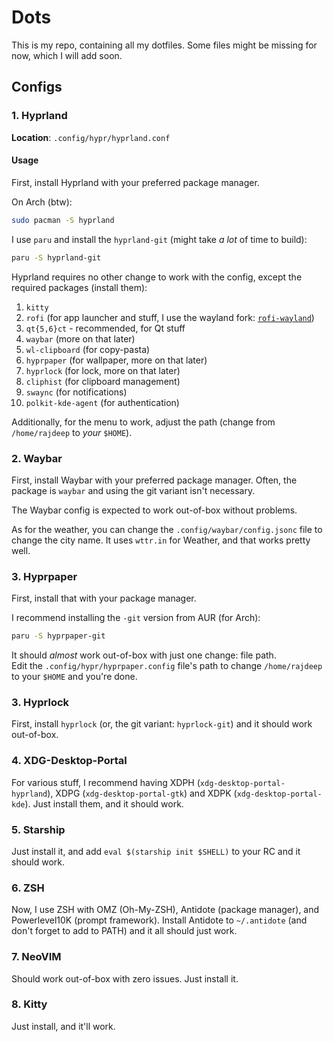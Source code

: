 # Dots

This is my repo, containing all my dotfiles. Some files might be missing for now, which I will add soon.

## Configs

### 1. Hyprland

**Location**: `.config/hypr/hyprland.conf`

#### Usage

First, install Hyprland with your preferred package manager.  

On Arch (btw):

```sh
sudo pacman -S hyprland
```

I use `paru` and install the `hyprland-git` (might take *a lot* of time to build):

```sh
paru -S hyprland-git
```

Hyprland requires no other change to work with the config, except the required packages (install them):

1. `kitty`
2. `rofi` (for app launcher and stuff, I use the wayland fork: [`rofi-wayland`](https://archlinux.org/packages/extra/x86_64/rofi-wayland))
3. `qt{5,6}ct` - recommended, for Qt stuff
4. `waybar` (more on that later)
5. `wl-clipboard` (for copy-pasta)
6. `hyprpaper` (for wallpaper, more on that later)
7. `hyprlock` (for lock, more on that later)
8. `cliphist` (for clipboard management)
9. `swaync` (for notifications)
10. `polkit-kde-agent` (for authentication)

Additionally, for the menu to work, adjust the path (change from `/home/rajdeep` to *your* `$HOME`).

### 2. Waybar

First, install Waybar with your preferred package manager. Often, the package is `waybar` and using the git variant isn't necessary.  

The Waybar config is expected to work out-of-box without problems.  

As for the weather, you can change the `.config/waybar/config.jsonc` file to change the city name. It uses `wttr.in` for Weather, and that works pretty well.

### 3. Hyprpaper

First, install that with your package manager.

I recommend installing the `-git` version from AUR (for Arch):

```sh
paru -S hyprpaper-git
```

It should *almost* work out-of-box with just one change: file path.  
Edit the `.config/hypr/hyprpaper.config` file's path to change `/home/rajdeep` to your `$HOME` and you're done.

### 3. Hyprlock

First, install `hyprlock` (or, the git variant: `hyprlock-git`) and it should work out-of-box.

### 4. XDG-Desktop-Portal

For various stuff, I recommend having XDPH (`xdg-desktop-portal-hyprland`), XDPG (`xdg-desktop-portal-gtk`) and XDPK (`xdg-desktop-portal-kde`). Just install them, and it should work.

### 5. Starship

Just install it, and add `eval $(starship init $SHELL)` to your RC and it should work.

### 6. ZSH

Now, I use ZSH with OMZ (Oh-My-ZSH), Antidote (package manager), and Powerlevel10K (prompt framework). Install Antidote to `~/.antidote` (and don't forget to add to PATH) and it all should just work.

### 7. NeoVIM

Should work out-of-box with zero issues. Just install it.

### 8. Kitty

Just install, and it'll work.
